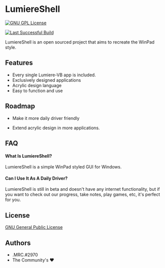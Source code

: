
# LumiereShell


[![GNU GPL License](https://img.shields.io/badge/License-GNU%20GPL%20v3-blue)](https://www.gnu.org/licenses/gpl-3.0.txt) 

[![Last Successful Build](https://img.shields.io/badge/Last%20Successful%20Build-No%20Published%20Builds-red)](https://github.com/lumiere-vbnet/lumiereshell/releases)

LumiereShell is an open sourced project that aims to recreate the WinPad style.




## Features

- Every single Lumiere-VB app is included.
- Exclusively designed applications
- Acrylic design language
- Easy to function and use

## Roadmap

- Make it more daily driver friendly

- Extend acrylic design in more applications.


## FAQ

#### What Is LumiereShell?
LumiereShell is a simple WinPad styled GUI for Windows.

#### Can I Use It As A Daily Driver?

LumiereShell is still in beta and doesn't have any internet functionality, but if you want to check out our progress, take notes, play games, etc, it's perfect for you.
## License

[GNU General Public License](https://www.gnu.org/licenses/gpl-3.0.txt)


## Authors

- .MRC.#2970
- The Community's ❤️

